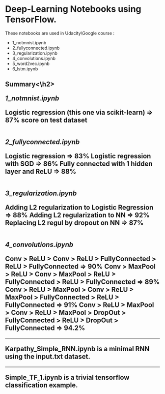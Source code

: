 # Deep-Learning Notebooks using TensorFlow.

These notebooks are used in Udacity\Google course :
* 1_notmnist.ipynb
* 2_fullyconnected.ipynb
* 3_regularization.ipynb
* 4_convolutions.ipynb
* 5_word2vec.ipynb
* 6_lstm.ipynb

<h2>Summary<\h2>

*1_notmnist.ipynb*

Logistic regression (this one via scikit-learn) => 87% score on test dataset
<br><br>

*2_fullyconnected.ipynb*

Logistic regression => 83%
Logistic regression with SGD => 86%
Fully connected with 1 hidden layer and ReLU => 88%
<br><br>

*3_regularization.ipynb*

Adding L2 regularization to Logistic Regression => 88%
Adding L2 regularization to NN => 92%
Replacing L2 regul by dropout on NN => 87%
<br><br>

*4_convolutions.ipynb*

Conv > ReLU > Conv > ReLU > FullyConnected > ReLU > FullyConnected => 90%
Conv > MaxPool > ReLU > Conv > MaxPool > ReLU > FullyConnected > ReLU > FullyConnected => 89%
Conv > ReLU > MaxPool > Conv > ReLU > MaxPool > FullyConnected > ReLU > FullyConnected => 91%
Conv > ReLU > MaxPool > Conv > ReLU > MaxPool > DropOut > FullyConnected > ReLU > DropOut > FullyConnected => 94.2%

---

Karpathy_Simple_RNN.ipynb is a minimal RNN using the input.txt dataset.

---

Simple_TF_1.ipynb is a trivial tensorflow classification example.

